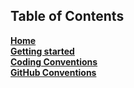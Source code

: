 ## Table of Contents
[**Home**][home]    
[**Getting started**][Gstart]  
[**Coding Conventions**][CConv]    
[**GitHub Conventions**][GConv]


[home]: https://github.com/Aidan747/FRC-Offseason-2022/wiki
[Gstart]: https://github.com/Aidan747/FRC-Offseason-2022/wiki/Starting-out
[GConv]: https://github.com/Aidan747/FRC-Offseason-2022/wiki/GitHub-Conventions
[CConv]: https://github.com/Aidan747/FRC-Offseason-2022/wiki/Coding-Conventions